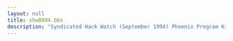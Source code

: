 ```yaml
---
layout: null
title: shw0994.bbs
description: "Syndicated Hack Watch (September 1994) Phoenix Program Kills Sky's Access Control"
---
```

